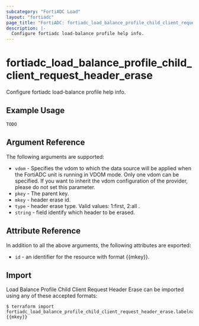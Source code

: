 ```yaml
---
subcategory: "FortiADC Load"
layout: "fortiadc"
page_title: "FortiADC: fortiadc_load_balance_profile_child_client_request_header_erase"
description: |-
  Configure fortiadc load-balance profile help info.
---
```


# fortiadc_load_balance_profile_child_client_request_header_erase
Configure fortiadc load-balance profile help info.

## Example Usage
```hcl
TODO
```

## Argument Reference

The following arguments are supported:

* `vdom` - Specifies the vdom to which the data source will be applied when the FortiADC unit is running in VDOM mode. Only one vdom can be specified. If you want to inherit the vdom configuration of the provider, please do not set this parameter.
* `pkey` - The parent key.
* `mkey` - header erase id.
* `type` - header erase type. Valid values: 1:first, 2:all .
* `string` - field identify which header to be erased. 

## Attribute Reference

In addition to all the above arguments, the following attributes are exported:
* `id` - an identifier for the resource with format {{mkey}}.

## Import
 Load Balance Profile Child Client Request Header Erase can be imported using any of these accepted formats:
```
$ terraform import fortiadc_load_balance_profile_child_client_request_header_erase.labelname {{mkey}}
```
